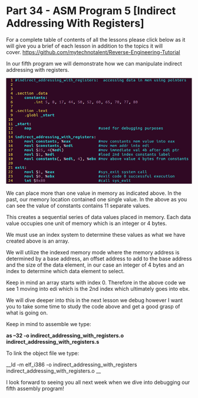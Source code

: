 # Part 34 - ASM Program 5 \[Indirect Addressing With Registers\]

For a complete table of contents of all the lessons please click below as it will give you a brief of each lesson in addition to the topics it will cover.&nbsp;https://github.com/mytechnotalent/Reverse-Engineering-Tutorial

In our fifth program we will demonstrate how we can manipulate indirect addressing with registers.&nbsp;

<div class="slate-resizable-image-embed slate-image-embed__resize-full-width"><img src="imgs/330981251.jpg"/></div>

We can place more than one value in memory as indicated above. In the past, our memory location contained one single value. In the above as you can see the value of constants contains 11 separate values.

This creates a sequential series of data values placed in memory. Each data value occupies one unit of memory which is an integer or 4 bytes.

We must use an index system to determine these values as what we have created above is an array.

We will utilize the indexed memory mode where the memory address is determined by a base address, an offset address to add to the base address and the size of the data element, in our case an integer of 4 bytes and an index to determine which data element to select.

Keep in mind an array starts with index 0. Therefore in the above code we see 1 moving into edi which is the 2nd index which ultimately goes into ebx.

We will dive deeper into this in the next lesson we debug however I want you to take some time to study the code above and get a good grasp of what is going on.

Keep in mind to assemble we type:

__as –32 -o indirect\_addressing\_with\_registers.o indirect\_addressing\_with\_registers.s__

To link the object file we type:

__ld -m elf\_i386 -o indirect\_addressing\_with\_registers indirect\_addressing\_with\_registers.o __

I look forward to seeing you all next week when we dive into debugging our fifth assembly program!